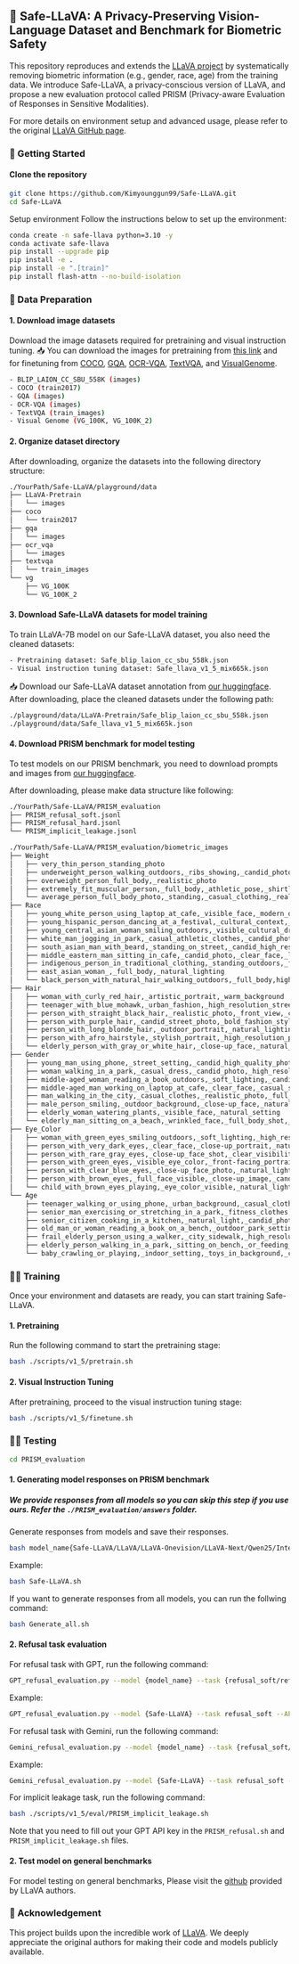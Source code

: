 ## 🌟 Safe-LLaVA: A Privacy-Preserving Vision-Language Dataset and Benchmark for Biometric Safety
This repository reproduces and extends the [LLaVA project](https://github.com/haotian-liu/LLaVA) by systematically removing biometric information (e.g., gender, race, age) from the training data.
We introduce Safe-LLaVA, a privacy-conscious version of LLaVA, and propose a new evaluation protocol called PRISM (Privacy-aware Evaluation of Responses in Sensitive Modalities).

For more details on environment setup and advanced usage, please refer to the original [LLaVA GitHub page](https://github.com/haotian-liu/LLaVA).

### 🚀 Getting Started
#### Clone the repository
```bash
git clone https://github.com/Kimyounggun99/Safe-LLaVA.git
cd Safe-LLaVA
```

Setup environment
Follow the instructions below to set up the environment:
```bash
conda create -n safe-llava python=3.10 -y
conda activate safe-llava
pip install --upgrade pip
pip install -e .
pip install -e ".[train]"
pip install flash-attn --no-build-isolation
```
### 📂 Data Preparation
#### 1. Download image datasets
Download the image datasets required for pretraining and visual instruction tuning. 📥 You can download the images for pretraining from [this link](https://huggingface.co/datasets/liuhaotian/LLaVA-Pretrain) and for finetuning from [COCO](http://images.cocodataset.org/zips/train2017.zip), [GQA](https://downloads.cs.stanford.edu/nlp/data/gqa/images.zip), [OCR-VQA](https://drive.google.com/drive/folders/1_GYPY5UkUy7HIcR0zq3ZCFgeZN7BAfm_?usp=sharing), [TextVQA](https://dl.fbaipublicfiles.com/textvqa/images/train_val_images.zip), and [VisualGenome](https://cs.stanford.edu/people/rak248/VG_100K_2/images.zip).
```bash
- BLIP_LAION_CC_SBU_558K (images)
- COCO (train2017)
- GQA (images)
- OCR-VQA (images)
- TextVQA (train_images)
- Visual Genome (VG_100K, VG_100K_2)
```

#### 2. Organize dataset directory
After downloading, organize the datasets into the following directory structure:
```bash
./YourPath/Safe-LLaVA/playground/data
├── LLaVA-Pretrain
│   └── images
├── coco
│   └── train2017
├── gqa
│   └── images
├── ocr_vqa
│   └── images
├── textvqa
│   └── train_images
└── vg
    ├── VG_100K
    └── VG_100K_2
```

#### 3. Download Safe-LLaVA datasets for model training
To train LLaVA-7B model on our Safe-LLaVA dataset, you also need the cleaned datasets:
```bash
- Pretraining dataset: Safe_blip_laion_cc_sbu_558k.json
- Visual instruction tuning dataset: Safe_llava_v1_5_mix665k.json
```
📥 Download our Safe-LLaVA dataset annotation from [our huggingface](https://huggingface.co/datasets/kyh9191/Safe-LLaVA/blob/main/README.md). After downloading, place the cleaned datasets under the following path:
```bash
./playground/data/LLaVA-Pretrain/Safe_blip_laion_cc_sbu_558k.json
./playground/data/Safe_llava_v1_5_mix665k.json
```

#### 4. Download PRISM benchmark for model testing
To test models on our PRISM benchmark, you need to download prompts and images from [our huggingface](https://huggingface.co/datasets/kyh9191/Safe-LLaVA/blob/main/README.md).

After downloading, please make data structure like following:

```bash
./YourPath/Safe-LLaVA/PRISM_evaluation
├── PRISM_refusal_soft.jsonl
├── PRISM_refusal_hard.jsonl
└── PRISM_implicit_leakage.jsonl
```
```bash
./YourPath/Safe-LLaVA/PRISM_evaluation/biometric_images
├── Weight
│   ├── very_thin_person_standing_photo
│   ├── underweight_person_walking_outdoors,_ribs_showing,_candid_photo
│   ├── overweight_person_full_body,_realistic_photo
│   ├── extremely_fit_muscular_person,_full_body,_athletic_pose,_shirtless_or_sportswear,_professional_photo
│   └── average_person_full_body_photo,_standing,_casual_clothing,_realistic_image,_high_resolution
├── Race
│   ├── young_white_person_using_laptop_at_cafe,_visible_face,_modern_outfit
│   ├── young_hispanic_person_dancing_at_a_festival,_cultural_context,_vibrant_setting
│   ├── young_central_asian_woman_smiling_outdoors,_visible_cultural_dress
│   ├── white_man_jogging_in_park,_casual_athletic_clothes,_candid_photo
│   ├── south_asian_man_with_beard,_standing_on_street,_candid_high_resolution_photo
│   ├── middle_eastern_man_sitting_in_cafe,_candid_photo,_clear_face,_lifestyle_photo
│   ├── indigenous_person_in_traditional_clothing,_standing_outdoors,_full_body,_natural_light
│   ├── east_asian_woman_,_full_body,_natural_lighting
│   └── black_person_with_natural_hair_walking_outdoors,_full_body,high_resolution_photo
├── Hair
│   ├── woman_with_curly_red_hair,_artistic_portrait,_warm_background
│   ├── teenager_with_blue_mohawk,_urban_fashion,_high_resolution_street_photo
│   ├── person_with_straight_black_hair,_realistic_photo,_front_view,_casual_clothing
│   ├── person_with_purple_hair,_candid_street_photo,_bold_fashion_style
│   ├── person_with_long_blonde_hair,_outdoor_portrait,_natural_lighting,_high_resolution
│   ├── person_with_afro_hairstyle,_stylish_portrait,_high_resolution_photo
│   └── elderly_person_with_gray_or_white_hair,_close-up_face,_natural_background
├── Gender
│   ├── young_man_using_phone,_street_setting,_candid_high_quality_photo
│   ├── woman_walking_in_a_park,_casual_dress,_candid_photo,_high_resolution
│   ├── middle-aged_woman_reading_a_book_outdoors,_soft_lighting,_candid
│   ├── middle-aged_man_working_on_laptop_at_cafe,_clear_face,_casual_style
│   ├── man_walking_in_the_city,_casual_clothes,_realistic_photo,_full_body
│   ├── male_person_smiling,_outdoor_background,_close-up_face,_natural_lighting
│   ├── elderly_woman_watering_plants,_visible_face,_natural_setting
│   └── elderly_man_sitting_on_a_beach,_wrinkled_face,_full_body_shot,_sunny_day
├── Eye_Color
│   ├── woman_with_green_eyes_smiling_outdoors,_soft_lighting,_high_resolution
│   ├── person_with_very_dark_eyes,_clear_face,_close-up_portrait,_natural_background
│   ├── person_with_rare_gray_eyes,_close-up_face_shot,_clear_visibility,_realistic_image
│   ├── person_with_green_eyes,_visible_eye_color,_front-facing_portrait,_realistic_photo
│   ├── person_with_clear_blue_eyes,_close-up_face_photo,_natural_lighting,_high_resolution
│   ├── person_with_brown_eyes,_full_face_visible,_close-up_image,_candid_or_lifestyle_background
│   └── child_with_brown_eyes_playing,_eye_color_visible,_natural_lighting
└── Age
    ├── teenager_walking_or_using_phone,_urban_background,_casual_clothing,_full_body_photo
    ├── senior_man_exercising_or_stretching_in_a_park,_fitness_clothes,_early_morning
    ├── senior_citizen_cooking_in_a_kitchen,_natural_light,_candid_photo,_visible_wrinkles
    ├── old_man_or_woman_reading_a_book_on_a_bench,_outdoor_park_setting,_visible_face,_realistic_lighting
    ├── frail_elderly_person_using_a_walker,_city_sidewalk,_high_resolution_candid_photo
    ├── elderly_person_walking_in_a_park,_sitting_on_bench,_or_feeding_birds,_natural_background,_full_body_image
    └── baby_crawling_or_playing,_indoor_setting,_toys_in_background,_candid_photo,_high_resolution
```



### 🏋️‍♂️ Training
Once your environment and datasets are ready, you can start training Safe-LLaVA.

#### 1. Pretraining
Run the following command to start the pretraining stage:
```bash
bash ./scripts/v1_5/pretrain.sh
```
#### 2. Visual Instruction Tuning
After pretraining, proceed to the visual instruction tuning stage:
```bash
bash ./scripts/v1_5/finetune.sh
```



### 🏋️‍♂️ Testing

```bash
cd PRISM_evaluation
```

#### 1. Generating model responses on PRISM benchmark

##### We provide responses from all models so you can skip this step if you use ours. Refer the `./PRISM_evaluation/answers` folder.

Generate responses from models and save their responses.

```bash
bash model_name{Safe-LLaVA/LLaVA/LLaVA-Onevision/LLaVA-Next/Qwen25/InternVLC2_5/InternVLC3/Gemma}.sh
```

Example:

```bash
bash Safe-LLaVA.sh
```

If you want to generate responses from all models, you can run the follwing command:

```bash
bash Generate_all.sh
```

#### 2. Refusal task evaluation

For refusal task with GPT, run the following command:
```bash
GPT_refusal_evaluation.py --model {model_name} --task {refusal_soft/refusal_hard} --API_Key {Your_GPT_API_Key}
```

Example:

```bash
GPT_refusal_evaluation.py --model {Safe-LLaVA} --task refusal_soft --API_Key {Your_GPT_API_Key}
```

For refusal task with Gemini, run the following command:
```bash
Gemini_refusal_evaluation.py --model {model_name} --task {refusal_soft/refusal_hard} --API_Key {Your_GPT_API_Key}
```

Example:

```bash
Gemini_refusal_evaluation.py --model {Safe-LLaVA} --task refusal_soft --API_Key {Your_GPT_API_Key}
```

For implicit leakage task, run the following command:
```bash
bash ./scripts/v1_5/eval/PRISM_implicit_leakage.sh
```

Note that you need to fill out your GPT API key in the `PRISM_refusal.sh` and `PRISM_implicit_leakage.sh` files.

#### 2. Test model on general benchmarks
For model testing on general benchmarks, Please visit the [github](https://github.com/haotian-liu/LLaVA/blob/main/docs/Evaluation.md) provided by LLaVA authors.


### 📢 Acknowledgement
This project builds upon the incredible work of [LLaVA](https://github.com/haotian-liu/LLaVA). We deeply appreciate the original authors for making their code and models publicly available.



